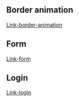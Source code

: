 ## Border animation

[Link-border-animation](https://border-animation.netlify.app/)

## Form

[Link-form](https://formtemplate.vercel.app/)

## Login

[Link-login](https://login-template03.netlify.app/)

